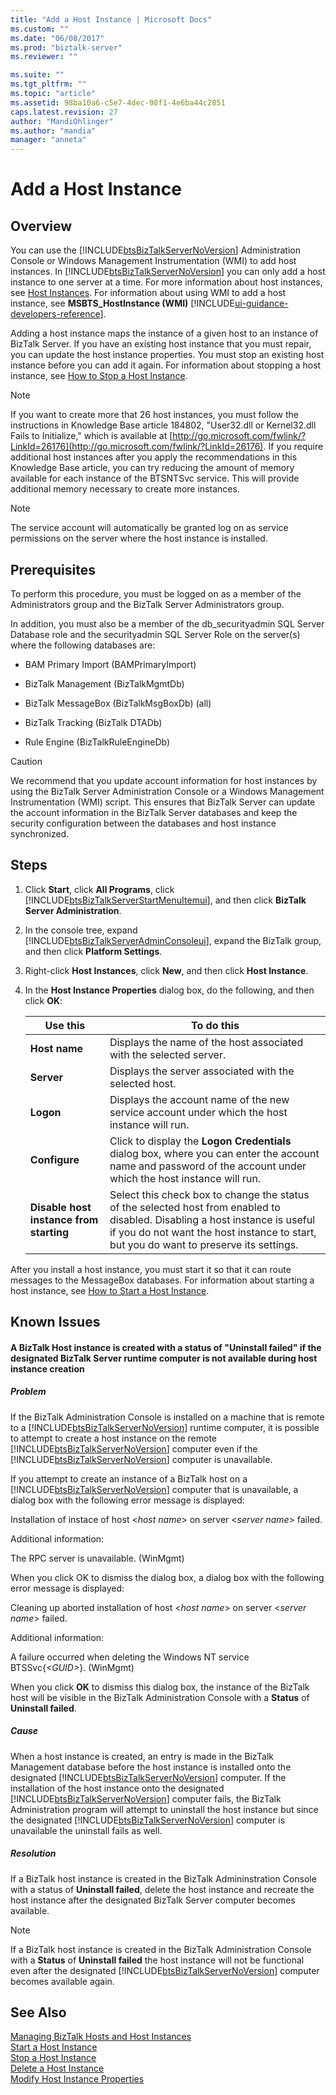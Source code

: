 ```yaml
---
title: "Add a Host Instance | Microsoft Docs"
ms.custom: ""
ms.date: "06/08/2017"
ms.prod: "biztalk-server"
ms.reviewer: ""

ms.suite: ""
ms.tgt_pltfrm: ""
ms.topic: "article"
ms.assetid: 98ba10a6-c5e7-4dec-98f1-4e6ba44c2851
caps.latest.revision: 27
author: "MandiOhlinger"
ms.author: "mandia"
manager: "anneta"
---
```

# Add a Host Instance

## Overview
You can use the [!INCLUDE[btsBizTalkServerNoVersion](../includes/btsbiztalkservernoversion-md.md)] Administration Console or Windows Management Instrumentation (WMI) to add host instances. In [!INCLUDE[btsBizTalkServerNoVersion](../includes/btsbiztalkservernoversion-md.md)] you can only add a host instance to one server at a time. For more information about host instances, see [Host Instances](../core/host-instances.md). For information about using WMI to add a host instance, see **MSBTS_HostInstance (WMI)** [!INCLUDE[ui-guidance-developers-reference](../includes/ui-guidance-developers-reference.md)].
  
 Adding a host instance maps the instance of a given host to an instance of BizTalk Server. If you have an existing host instance that you must repair, you can update the host instance properties. You must stop an existing host instance before you can add it again. For information about stopping a host instance, see [How to Stop a Host Instance](../core/how-to-stop-a-host-instance.md).  
  
> [!NOTE]
>  If you want to create more that 26 host instances, you must follow the instructions in Knowledge Base article 184802, "User32.dll or Kernel32.dll Fails to Initialize," which is available at [http://go.microsoft.com/fwlink/?LinkId=26176](http://go.microsoft.com/fwlink/?LinkId=26176). If you require additional host instances after you apply the recommendations in this Knowledge Base article, you can try reducing the amount of memory available for each instance of the BTSNTSvc service. This will provide additional memory necessary to create more instances.  
  
> [!NOTE]
>  The service account will automatically be granted log on as service permissions on the server where the host instance is installed.  
  
## Prerequisites  
 To perform this procedure, you must be logged on as a member of the Administrators group and the BizTalk Server Administrators group.  
  
 In addition, you must also be a member of the db_securityadmin SQL Server Database role and the securityadmin SQL Server Role on the server(s) where the following databases are:  
  
-   BAM Primary Import (BAMPrimaryImport)  
  
-   BizTalk Management (BizTalkMgmtDb)  
  
-   BizTalk MessageBox (BizTalkMsgBoxDb) (all)  
  
-   BizTalk Tracking (BizTalk DTADb)  
  
-   Rule Engine (BizTalkRuleEngineDb)  
  
> [!CAUTION]
>  We recommend that you update account information for host instances by using the BizTalk Server Administration Console or a Windows Management Instrumentation (WMI) script. This ensures that BizTalk Server can update the account information in the BizTalk Server databases and keep the security configuration between the databases and host instance synchronized.  
  
## Steps
  
1.  Click **Start**, click **All Programs**, click [!INCLUDE[btsBizTalkServerStartMenuItemui](../includes/btsbiztalkserverstartmenuitemui-md.md)], and then click **BizTalk Server Administration**.  
  
2.  In the console tree, expand [!INCLUDE[btsBizTalkServerAdminConsoleui](../includes/btsbiztalkserveradminconsoleui-md.md)], expand the BizTalk group, and then click **Platform Settings**.  
  
3.  Right-click **Host Instances**, click **New**, and then click **Host Instance**.  
  
4.  In the **Host Instance Properties** dialog box, do the following, and then click **OK**:  
  
    |Use this|To do this|  
    |--------------|----------------|  
    |**Host name**|Displays the name of the host associated with the selected server.|  
    |**Server**|Displays the server associated with the selected host.|  
    |**Logon**|Displays the account name of the new service account under which the host instance will run.|  
    |**Configure**|Click to display the **Logon Credentials** dialog box, where you can enter the account name and password of the account under which the host instance will run.|  
    |**Disable host instance from starting**|Select this check box to change the status of the selected host from enabled to disabled. Disabling a host instance is useful if you do not want the host instance to start, but you do want to preserve its settings.|  
  
 After you install a host instance, you must start it so that it can route messages to the MessageBox databases. For information about starting a host instance, see [How to Start a Host Instance](../core/how-to-start-a-host-instance.md).  
  
## Known Issues  
  
#### A BizTalk Host instance is created with a status of "Uninstall failed" if the designated BizTalk Server runtime computer is not available during host instance creation  
  
##### Problem  
 If the BizTalk Administration Console is installed on a machine that is remote to a [!INCLUDE[btsBizTalkServerNoVersion](../includes/btsbiztalkservernoversion-md.md)] runtime computer, it is possible to attempt to create a host instance on the remote [!INCLUDE[btsBizTalkServerNoVersion](../includes/btsbiztalkservernoversion-md.md)] computer even if the [!INCLUDE[btsBizTalkServerNoVersion](../includes/btsbiztalkservernoversion-md.md)] computer is unavailable.  
  
 If you attempt to create an instance of a BizTalk host on a [!INCLUDE[btsBizTalkServerNoVersion](../includes/btsbiztalkservernoversion-md.md)] computer that is unavailable, a dialog box with the following error message is displayed:  
  
 Installation of instace of host \<*host name*\> on server \<*server name*\> failed.  
  
 Additional information:  
  
 The RPC server is unavailable. (WinMgmt)  
  
 When you click OK to dismiss the dialog box, a dialog box with the following error message is displayed:  
  
 Cleaning up aborted installation of host \<*host name*\> on server \<*server name*\> failed.  
  
 Additional information:  
  
 A failure occurred when deleting the Windows NT service BTSSvc{*\<GUID\>*}. (WinMgmt)  
  
 When you click **OK** to dismiss this dialog box, the instance of the BizTalk host will be visible in the BizTalk Administration Console with a **Status** of **Uninstall failed**.  
  
##### Cause  
 When a host instance is created, an entry is made in the BizTalk Management database before the host instance is installed onto the designated [!INCLUDE[btsBizTalkServerNoVersion](../includes/btsbiztalkservernoversion-md.md)] computer. If the installation of the host instance onto the designated [!INCLUDE[btsBizTalkServerNoVersion](../includes/btsbiztalkservernoversion-md.md)] computer fails, the BizTalk Administration program will attempt to uninstall the host instance but since the designated [!INCLUDE[btsBizTalkServerNoVersion](../includes/btsbiztalkservernoversion-md.md)] computer is unavailable the uninstall fails as well.  
  
##### Resolution  
 If a BizTalk host instance is created in the BizTalk Admininstration Console with a status of **Uninstall failed**, delete the host instance and recreate the host instance after the designated BizTalk Server computer becomes available.  
  
> [!NOTE]
>  If a BizTalk host instance is created in the BizTalk Administration Console with a **Status** of **Uninstall failed** the host instance will not be functional even after the designated [!INCLUDE[btsBizTalkServerNoVersion](../includes/btsbiztalkservernoversion-md.md)] computer becomes available again.  
  
## See Also  
 [Managing BizTalk Hosts and Host Instances](../core/managing-biztalk-hosts-and-host-instances.md)   
 [Start a Host Instance](../core/how-to-start-a-host-instance.md)   
 [Stop a Host Instance](../core/how-to-stop-a-host-instance.md)   
 [Delete a Host Instance](../core/how-to-delete-a-host-instance.md)   
 [Modify Host Instance Properties](../core/how-to-modify-host-instance-properties.md)